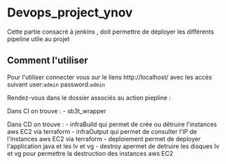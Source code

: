 # Devops_project_ynov

Cette partie consacré à jenkins , doit permettre de déployer les différents pipeline utile au projet

## Comment l'utiliser 

Pour l'utiliser connecter vous sur le liens  http://localhost/ avec les accès suivant user:`admin` password:`admin`

Rendez-vous dans le dossier associés au action piepline : 

Dans CI on trouve : 
    - sb3t_wrapper

Dans CD on trouve : 
    - infraBuild qui permet de crée ou détruire l'instances aws EC2 via terraform
    - infraOutput qui permet de consulter l'IP de  l'instances aws EC2 via terraform
    - deploiement permet de deployer l'application java et les lv et vg 
    - destroy apermet de detruire les disques lv et vg pour permettre la destruction des instances aws EC2
